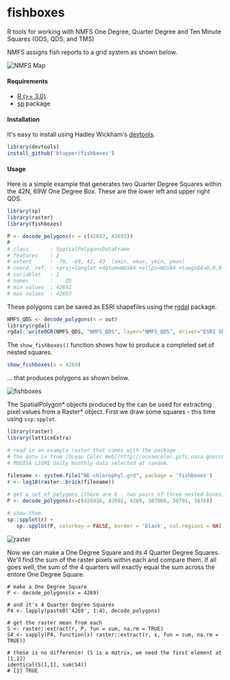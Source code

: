 # fishboxes
R tools for working with NMFS One Degree, Quarter Degree and Ten Minute Squares (ODS, QDS, and TMS) 

NMFS assigns fish reports to a grid system as shown below.

![NMFS Map](https://github.com/btupper/fishboxes/blob/master/inst/tenminutesquares_numbering.png)

#### Requirements

+ [R (>= 3.0)](http://cran.r-project.org/)
+ [sp](https://cran.r-project.org/web/packages/sp/index.html) package

#### Installation

It's easy to install using Hadley Wickham's [devtools](http://cran.r-project.org/web/packages/devtools/index.html).

```r
library(devtools)
install_github('btupper/fishboxes')
```

#### Usage

Here is a simple example that generates two Quarter Degree Squares within the 42N, 69W One Degree Box.  These are the lower left and upper right QDS.

```r
library(sp)
library(raster)
library(fishboxes)

P <- decode_polygons(x = c(42692, 42693))
P
# class       : SpatialPolygonsDataFrame 
# features    : 2 
# extent      : -70, -69, 42, 43  (xmin, xmax, ymin, ymax)
# coord. ref. : +proj=longlat +datum=WGS84 +ellps=WGS84 +towgs84=0,0,0 
# variables   : 1
# names       :    ID 
# min values  : 42692 
# max values  : 42693  
```

These polygons can be saved as ESRI shapefiles using the [rgdal](https://cran.r-project.org/web/packages/rgdal/index.html) package.

```r
NMFS_QDS <- decode_polygons(x = out)
library(rgdal)
rgdal::writeOGR(NMFS_QDS, "NMFS_QDS", layer="NMFS_QDS", driver="ESRI Shapefile")
```

The `show_fishboxes()` function shows how to produce a completed set of nested squares.

```r
show_fishboxes(x = 4269)
```

... that produces polygons as shown below.

![fishboxes](https://github.com/btupper/fishboxes/blob/master/inst/fishboxes.png)


The SpatialPolygon* objects produced by the can be used for extracting pixel values from a Raster* object.  First we draw some squares - this time using `ssp:spplot`.

```r
library(raster)
library(latticeExtra)

# read in an example raster that comes with the package
# The data is from [Ocean Color Web](http://oceancolor.gsfc.nasa.gov/cms/) 
# MODISA L3SMI daily monthly data selected at random.
   
filename <- system.file("NE-chlorophyl.grd", package = 'fishboxes')
r <- log10(raster::brick(filename))

# get a set of polygons (there are 6 - two pairs of three nested boxes)
P <- decode_polygons(x=c(426916, 42692, 4269, 387066, 38701, 3870))

# show them
sp::spplot(r) +
   sp::spplot(P, colorkey = FALSE, border = 'black', col.regions = NA)
```

![raster](https://github.com/btupper/fishboxes/blob/master/inst/NE-chlorophyl.png)

Now we can make a One Degree Square and its 4 Quarter Degree Squares.  We'll find the sum of the raster pixels within each and compare them.  If all goes well, the sum of the 4 quarters will exactly equal the sum across the entore One Degree Square.

```
# make a One Degree Square
P <- decode_polygons(x = 4269)

# and it's 4 Quarter Degree Squares
P4 <- lapply(paste0('4269', 1:4), decode_polygons)

# get the raster mean from each
S <- raster::extract(r, P, fun = sum, na.rm = TRUE)
S4 <- sapply(P4, function(x) raster::extract(r, x, fun = sum, na.rm = TRUE))

# these is no difference! (S is a matrix, we need the first element at [1,1])
identical(S[1,1], sum(S4))
# [1] TRUE
```



